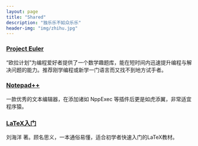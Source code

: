 ```yaml
---
layout: page
title: "Shared"
description: "独乐乐不如众乐乐"
header-img: "img/zhihu.jpg"
---
```


### [Project Euler](https://projecteuler.net/archives)

“欧拉计划”为编程爱好者提供了一个数学趣题库，能在短时间内迅速提升编程与解决问题的能力。推荐刚学编程或新学一门语言而又找不到地方试手者。

### [Notepad++](https://notepad-plus-plus.org/)

一款优秀的文本编辑器，在添加诸如 NppExec 等插件后更是如虎添翼，非常适宜程序猿。

### [LaTeX入门](https://book.douban.com/subject/24703731/)

刘海洋 著。顾名思义，一本通俗易懂，适合初学者快速入门的LaTeX教材。








